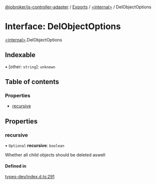 [@iobroker/js-controller-adapter](../README.md) / [Exports](../modules.md) / [\<internal\>](../modules/internal_.md) / DelObjectOptions

# Interface: DelObjectOptions

[\<internal\>](../modules/internal_.md).DelObjectOptions

## Indexable

▪ [other: `string`]: `unknown`

## Table of contents

### Properties

- [recursive](internal_.DelObjectOptions.md#recursive)

## Properties

### recursive

• `Optional` **recursive**: `boolean`

Whether all child objects should be deleted aswell

#### Defined in

[types-dev/index.d.ts:291](https://github.com/ioBroker/ioBroker.js-controller/blob/74044f09/packages/types-dev/index.d.ts#L291)
